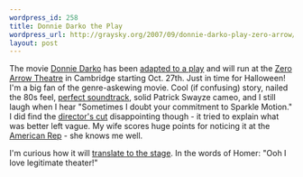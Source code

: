 ```yaml
--- 
wordpress_id: 258
title: Donnie Darko the Play
wordpress_url: http://graysky.org/2007/09/donnie-darko-play-zero-arrow/
layout: post
---
```

The movie <a href="http://www.imdb.com/title/tt0246578/">Donnie Darko</a> has been <a href="http://www.amrep.org/darko/">adapted to a play</a> and will run at the <a href="http://www.amrep.org/venues/zarrow/">Zero Arrow Theatre</a> in Cambridge starting Oct. 27th. Just in time for Halloween! I'm a big fan of the genre-askewing movie. Cool (if confusing) story, nailed the 80s feel, <a href="http://en.wikipedia.org/wiki/Donnie_Darko_(soundtrack)">perfect soundtrack</a>, solid Patrick Swayze cameo, and I still laugh when I hear "Sometimes I doubt your commitment to Sparkle Motion." I did find the <a href="http://www.imdb.com/name/nm0446819/">director's cut</a> disappointing though - it tried to explain what was better left vague. My wife scores huge points for noticing it at the <a href="http://www.amrep.org/">American Rep</a> - she knows me well. 

I'm curious how it will <a href="http://en.wikipedia.org/wiki/Donnie_Darko#Donnie_Darko_on_the_Stage">translate to the stage</a>. In the words of Homer: "Ooh I love legitimate theater!"

